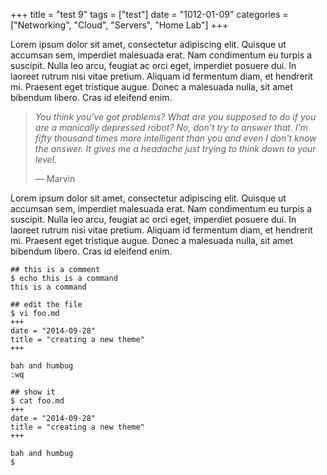 +++
title = "test 9"
tags = ["test"]
date = "1012-01-09"
categories = ["Networking", "Cloud", "Servers", "Home Lab"]
+++

Lorem ipsum dolor sit amet, consectetur adipiscing elit. Quisque ut accumsan sem, imperdiet malesuada erat. Nam condimentum eu turpis a suscipit. Nulla leo arcu, feugiat ac orci eget, imperdiet posuere dui. In laoreet rutrum nisi vitae pretium. Aliquam id fermentum diam, et hendrerit mi. Praesent eget tristique augue. Donec a malesuada nulla, sit amet bibendum libero. Cras id eleifend enim.

> *You think you've got problems? What are you supposed to do if you are a manically depressed robot? No, don't try to answer that. I'm fifty thousand times more intelligent than you and even I don't know the answer. It gives me a headache just trying to think down to your level.*
>
> — Marvin

Lorem ipsum dolor sit amet, consectetur adipiscing elit. Quisque ut accumsan sem, imperdiet malesuada erat. Nam condimentum eu turpis a suscipit. Nulla leo arcu, feugiat ac orci eget, imperdiet posuere dui. In laoreet rutrum nisi vitae pretium. Aliquam id fermentum diam, et hendrerit mi. Praesent eget tristique augue. Donec a malesuada nulla, sit amet bibendum libero. Cras id eleifend enim.

```
## this is a comment
$ echo this is a command
this is a command

## edit the file
$ vi foo.md
+++
date = "2014-09-28"
title = "creating a new theme"
+++

bah and humbug
:wq

## show it
$ cat foo.md
+++
date = "2014-09-28"
title = "creating a new theme"
+++

bah and humbug
$
```



